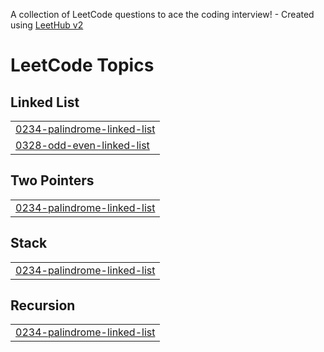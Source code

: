 A collection of LeetCode questions to ace the coding interview! - Created using [LeetHub v2](https://github.com/arunbhardwaj/LeetHub-2.0)
<!---LeetCode Topics Start-->
# LeetCode Topics
## Linked List
|  |
| ------- |
| [0234-palindrome-linked-list](https://github.com/Rupak-18/DSA-LinkedList/tree/master/0234-palindrome-linked-list) |
| [0328-odd-even-linked-list](https://github.com/Rupak-18/DSA-LinkedList/tree/master/0328-odd-even-linked-list) |
## Two Pointers
|  |
| ------- |
| [0234-palindrome-linked-list](https://github.com/Rupak-18/DSA-LinkedList/tree/master/0234-palindrome-linked-list) |
## Stack
|  |
| ------- |
| [0234-palindrome-linked-list](https://github.com/Rupak-18/DSA-LinkedList/tree/master/0234-palindrome-linked-list) |
## Recursion
|  |
| ------- |
| [0234-palindrome-linked-list](https://github.com/Rupak-18/DSA-LinkedList/tree/master/0234-palindrome-linked-list) |
<!---LeetCode Topics End-->